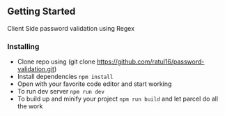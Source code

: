 ## Getting Started
Client Side password validation using Regex


### Installing

* Clone repo using (git clone https://github.com/ratul16/password-validation.git)
* Install dependencies `npm install`
* Open with your favorite code editor and start working
* To run dev server `npm run dev`
* To build up and minify your project `npm run build` and let parcel do all the work